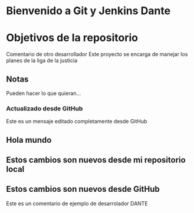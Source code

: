 # Bienvenido a Git y Jenkins Dante

# Objetivos de la repositorio
Comentario de otro desarrollador
Este proyecto se encarga de manejar los planes de la liga de la justicia


## Notas
Pueden hacer lo que quieran...

### Actualizado desde GitHub
Este es un mensaje editado completamente desde GitHub

## Hola mundo
## Estos cambios son nuevos desde mi repositorio local
## Estos cambios son nuevos desde GitHub
Este es un comentario de ejemplo de desarrolador DANTE

